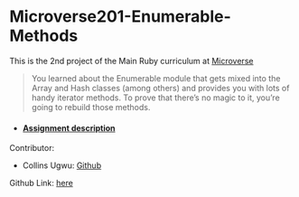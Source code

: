# Microverse201-Enumerable-Methods

This is the 2nd project of the Main Ruby curriculum at [Microverse](https://www.microverse.org)

>You learned about the Enumerable module that gets mixed into the Array and Hash classes (among others) and provides you with lots of handy iterator methods. To prove that there’s no magic to it, you’re going to rebuild those methods.

* #### [Assignment description](https://www.theodinproject.com/courses/ruby-programming/lessons/advanced-building-blocks)

Contributor:

* Collins Ugwu: [Github](https://github.com/collinsugwu)

Github Link:
[here](https://github.com/collinsugwu/Microverse201-Enumerable-Methods)